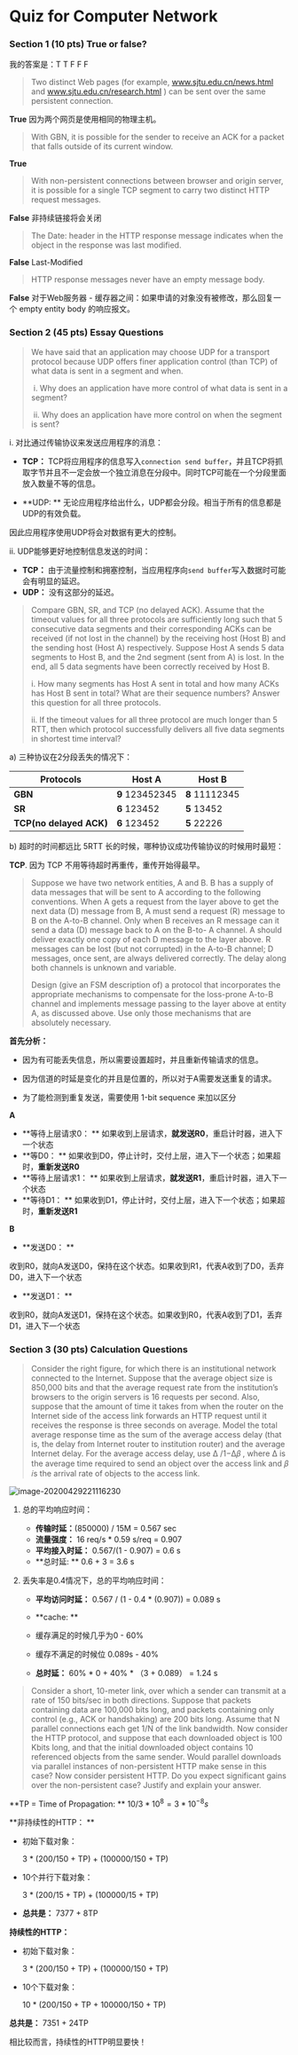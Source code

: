 # Quiz for Computer Network

### Section 1 (10 pts) True or false?

我的答案是：T T F F F

> Two distinct Web pages (for example, www.sjtu.edu.cn/news.html and www.sjtu.edu.cn/research.html ) can be sent over the same persistent connection.

**True** 因为两个网页是使用相同的物理主机。

> With GBN, it is possible for the sender to receive an ACK for a packet that falls outside of its current window.

**True**

> With non-persistent connections between browser and origin server, it is possible for a single TCP segment to carry two distinct HTTP request messages.

**False** 非持续链接将会关闭

> The Date: header in the HTTP response message indicates when the object in the response was last modified. 

**False** Last-Modified

> HTTP response messages never have an empty message body.

**False** 对于Web服务器 - 缓存器之间：如果申请的对象没有被修改，那么回复一个 empty entity body 的响应报文。

### Section 2  (45 pts) Essay Questions

> We have said that an application may choose UDP for a transport protocol because UDP offers finer application control (than TCP) of what data is sent in a segment and when. 
>
> ​	i.  Why does an application have more control of what data is sent in a segment?
>
> ​	ii. Why does an application have more control on when the segment is sent?

i. 对比通过传输协议来发送应用程序的消息：

-  **TCP：** TCP将应用程序的信息写入`connection send buffer`，并且TCP将抓取字节并且不一定会放一个独立消息在分段中。同时TCP可能在一个分段里面放入数量不等的信息。

-   **UDP: ** 无论应用程序给出什么，UDP都会分段。相当于所有的信息都是UDP的有效负载。

  因此应用程序使用UDP将会对数据有更大的控制。

ii. UDP能够更好地控制信息发送的时间：

-  **TCP：** 由于流量控制和拥塞控制，当应用程序向`send buffer`写入数据时可能会有明显的延迟。
-  **UDP：** 没有这部分的延迟。

> Compare GBN, SR, and TCP (no delayed ACK). Assume that the timeout values for all three protocols are sufficiently long such that 5 consecutive data segments and their corresponding ACKs can be received (if not lost in the channel) by the receiving host (Host B) and the sending host (Host A) respectively. Suppose Host A sends 5 data segments to Host B, and the 2nd segment (sent from A) is lost. In the end, all 5 data segments have been correctly received by Host B.
>
> i. How many segments has Host A sent in total and how many ACKs has Host B sent in total? What are their sequence numbers? Answer this question for all three protocols. 
>
> ii. If the timeout values for all three protocol are much longer than 5 RTT, then which protocol successfully delivers all five data segments in shortest time interval?

a) 三种协议在2分段丢失的情况下：

| Protocols               | Host A          | Host B         |
| ----------------------- | --------------- | -------------- |
| **GBN**                 | **9** 123452345 | **8** 11112345 |
| **SR**                  | **6** 123452    | **5** 13452    |
| **TCP(no delayed ACK)** | **6** 123452    | **5** 22226    |

b) 超时的时间都远比 5RTT 长的时候，哪种协议成功传输协议的时候用时最短：

**TCP**. 因为 TCP 不用等待超时再重传，重传开始得最早。

> Suppose we have two network entities, A and B. B has a supply of data messages that will be sent to A according to the following conventions. When A gets a request from the layer above to get the next data (D) message from B, A must send a request (R) message to B on the A-to-B channel. Only when B receives an R message can it send a data (D) message back to A on the B-to- A channel. A should deliver exactly one copy of each D message to the layer above. R messages can be lost (but not corrupted) in the A-to-B channel; D messages, once sent, are always delivered correctly. The delay along both channels is unknown and variable. 
>
> Design (give an FSM description of) a protocol that incorporates the appropriate mechanisms to compensate for the loss-prone A-to-B channel and implements message passing to the layer above at entity A, as discussed above. Use only those mechanisms that are absolutely necessary. 

**首先分析：**

- 因为有可能丢失信息，所以需要设置超时，并且重新传输请求的信息。

- 因为信道的时延是变化的并且是位置的，所以对于A需要发送重复的请求。

- 为了能检测到重复发送，需要使用 1-bit sequence 来加以区分

**A**

-  **等待上层请求0： ** 如果收到上层请求，**就发送R0**，重启计时器，进入下一个状态
-  **等D0： ** 如果收到D0，停止计时，交付上层，进入下一个状态；如果超时，**重新发送R0**
-  **等待上层请求1： ** 如果收到上层请求，**就发送R1**，重启计时器，进入下一个状态
-  **等待D1： ** 如果收到D1，停止计时，交付上层，进入下一个状态；如果超时，**重新发送R1**

**B**

-  **发送D0： ** 

  收到R0，就向A发送D0，保持在这个状态。如果收到R1，代表A收到了D0，丢弃D0，进入下一个状态

-  **发送D1： ** 

  收到R0，就向A发送D1，保持在这个状态。如果收到R0，代表A收到了D1，丢弃D1，进入下一个状态

### Section 3 (30 pts) Calculation Questions

> Consider the right figure, for which there is an institutional network connected to the Internet. Suppose that the average object size is 850,000 bits and that the average request rate from the institution’s browsers to the origin servers is 16 requests per second. Also, suppose that the amount of time it takes from when the router on the Internet side of the access link forwards an HTTP request until it receives the response is three seconds on average. Model the total average response time as the sum of the average access delay (that is, the delay from Internet router to institution router) and the average Internet delay. For the average access delay, use ∆ /1−∆𝛽 , where ∆ is the average time required to send an object over the access link and 𝛽 𝑖s the arrival rate of objects to the access link.

![image-20200429221116230](README/image-20200429221116230.png)

1. 总的平均响应时间：

   - **传输时延：**(850000) / 15M = 0.567 sec
   - **流量强度：** 16 req/s * 0.59 s/req = 0.907
   - **平均接入时延：** 0.567/(1 - 0.907) = 0.6 s
   - **总时延:  ** 0.6 + 3 = 3.6 s

2. 丢失率是0.4情况下，总的平均响应时间：

   -  **平均访问时延：** 0.567 / (1 - 0.4 * (0.907)) = 0.089 s
   -  **cache: **
     - 缓存满足的时候几乎为0 - 60%
     - 缓存不满足的时候位 0.089s - 40%

   -  **总时延：**  60% * 0 + 40% * （3 + 0.089） = 1.24 s 

> Consider a short, 10-meter link, over which a sender can transmit at a rate of 150 bits/sec in both directions. Suppose that packets containing data are 100,000 bits long, and packets containing only control (e.g., ACK or handshaking) are 200 bits long. Assume that N parallel connections each get 1/N of the link bandwidth. Now consider the HTTP protocol, and suppose that each downloaded object is 100 Kbits long, and that the initial downloaded object contains 10 referenced objects from the same sender. Would parallel downloads via parallel instances of non-persistent HTTP make sense in this case? Now consider persistent HTTP. Do you expect significant gains over the non-persistent case? Justify and explain your answer.

 **TP = Time of Propagation: **  $10 / 3*10^8 = 3 * 10^{-8}s$

 **非持续性的HTTP： **

- 初始下载对象：

  3 * (200/150 + TP) + (100000/150 + TP)

- 10个并行下载对象：

  3 * (200/15 + TP) + (100000/15 + TP)

- **总共是：** 7377 + 8TP

 **持续性的HTTP：**

- 初始下载对象：

  3 * (200/150 + TP) + (100000/150 + TP)

- 10个下载对象：

  10 * (200/150 + TP + 100000/150 + TP)

 **总共是：** 7351 + 24TP

相比较而言，持续性的HTTP明显要快！